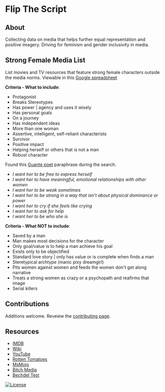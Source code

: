Flip The Script
==================

About
-----------------
Collecting data on media that helps further equal representation and positive imagery. Driving for feminism and gender inclusivity in media.


Strong Female Media List
-----------------

List movies and TV resources that feature strong female characters outside the media norms. 
Viewable in this [Google spreadsheet](https://docs.google.com/spreadsheets/d/1TEHnaoRE2NrXFrPicPc4chgQC7EVrxRG1TnRjRVBk1Y/edit?usp=sharing)

**Criteria - What to include**:

- Protagonist
- Breaks Stereotypes
- Has power | agency and uses it wisely
- Has personal goals 
- On a journey
- Has independent ideas
- More than one woman
- Assertive, intelligent, self-reliant characterists
- Survivor
- Positive impact
- Helping herself or others that is not a man
- Robust character

Found this [Guante poet](https://www.newstatesman.com/culture/2013/08/i-hate-strong-female-characters) paraphrase during the search.
- *I want her to be free to express herself*
- *I want her to have meaningful, emotional relationships with other women*
- *I want her to be weak sometimes*
- *I want her to be strong in a way that isn’t about physical dominance or power*
- *I want her to cry if she feels like crying*
- *I want her to ask for help*
- *I want her to be who she is*

**Criteria - What NOT to include**:

- Saved by a man
- Man makes most decisions for the character
- Only goal/value is to help a man achieve his goal 
- Exists only to be objectified
- Standard love story | only has value or is complete when finds a man
- Steretypical archtype (manic pixy dreamgirl)
- Pits women against women and feeds the women don't get along narrative
- Treats a strong women as crazy or a psychopath and reafirms that image  
- Serial killers


Contributions
-----------------
Additions welcome. Reveiew the [contributing page](CONTRIBUTING.md).


Resources
-----------------
- [IMDB](https://www.imdb.com/)
- [Wiki](https://en.wikipedia.org/wiki/Lists_of_films)
- [YouTube](https://www.youtube.com/)
- [Rotten Tomatoes](https://www.rottentomatoes.com/)
- [MsMojo](https://www.youtube.com/channel/UC3rLoj87ctEHCcS7BuvIzkQ)
- [Bitch Media](https://www.bitchmedia.org/)
- [Bechdel Test](https://bechdeltest.com/)


[![License](https://img.shields.io/badge/License-Apache%202.0-blue.svg)](https://github.com/nyghtowl/mixed-tape/blob/master/LICENSE)


